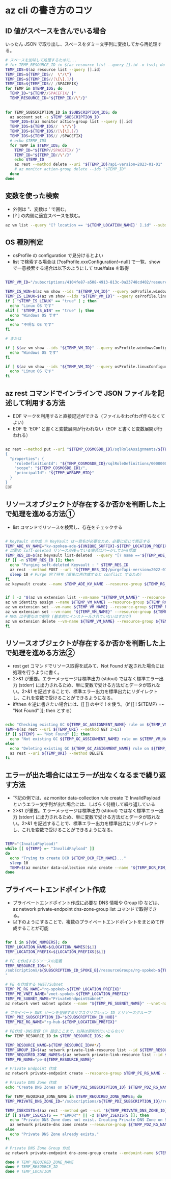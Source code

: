 # az cli の書き方のコツ

## ID 値がスペースを含んでいる場合

いったん JSON で取り出し、スペースをダミー文字列に変換してから再処理する。

```bash
# スペースを加味して処理するために...
# for TEMP_RESOURCE_ID in $(az resource list --query [].id -o tsv); do
TEMP_IDS=$(az resource list --query [].id)
TEMP_IDS=${TEMP_IDS//  \"/\"}
TEMP_IDS=${TEMP_IDS//[\[\],]/}
TEMP_IDS=${TEMP_IDS// /SPACEFIX}
for TEMP in $TEMP_IDS; do
  TEMP_ID="${TEMP//SPACEFIX/ }"
  TEMP_RESOURCE_ID="${TEMP_ID//\"/}"
 
 
for TEMP_SUBSCRIPTION_ID in $SUBSCRIPTION_IDS; do
  az account set -s $TEMP_SUBSCRIPTION_ID
  TEMP_IDS=$(az monitor action-group list --query [].id)
  TEMP_IDS=${TEMP_IDS//  \"/\"}
  TEMP_IDS=${TEMP_IDS//[\[\],]/}
  TEMP_IDS=${TEMP_IDS// /SPACEFIX}
  # echo $TEMP_IDS
  for TEMP in $TEMP_IDS; do
    TEMP_ID="${TEMP//SPACEFIX/ }"
    TEMP_ID="${TEMP_ID//\"/}"
    echo $TEMP_ID
    az rest --method delete --uri "${TEMP_ID}?api-version=2023-01-01"
    # az monitor action-group delete --ids "$TEMP_ID"
  done
done
```

## 変数を使った検索

- 外側は "、変数は ' で囲む。
- [? ] の内側に適宜スペースを挟む。

```bash
az vm list --query "[? location == '${TEMP_LOCATION_NAME}' ].id" --subscription ${SUBSCRIPTION_ID_SPOKE_A}
```

## OS 種別判定

- osProfile の configuration で見分けるとよい
- list で検索する場合は [?osProfile.xxxConfiguration!=null] で一覧、show で一意検索する場合は以下のようにして true/false を取得

```bash

TEMP_VM_ID="/subscriptions/4104fe87-a508-4913-813c-0a23748cd402/resourceGroups/rg-spokea-eus/providers/Microsoft.Compute/virtualMachines/vm-web-eus"

TEMP_IS_WIN=$(az vm show --ids "${TEMP_VM_ID}" --query osProfile.windowsConfiguration!=null -o tsv)
TEMP_IS_LINUX=$(az vm show --ids "${TEMP_VM_ID}" --query osProfile.linuxConfiguration!=null -o tsv)
if [ "$TEMP_IS_LINUX" == "true" ] ; then
  echo "Linux OS です"
elif [ "$TEMP_IS_WIN" == "true" ]; then
  echo "Windows OS です"
else
  echo "不明な OS です"
fi

# または

if [ $(az vm show --ids "${TEMP_VM_ID}" --query osProfile.windowsConfiguration!=null -o tsv) == "true" ]; then
  echo "Windows OS です"
fi

if [ $(az vm show --ids "${TEMP_VM_ID}" --query osProfile.linuxConfiguration!=null -o tsv) == "true" ]; then
  echo "Linux OS です"
fi

```

## az rest コマンドでインラインで JSON ファイルを記述して利用する方法

- EOF マークを利用すると直接記述ができる（ファイルをわざわざ作らなくてよい）
- EOF を 'EOF' と書くと変数展開が行われない（EOF と書くと変数展開が行われる）

```bash

az rest --method put --uri "${TEMP_COSMOSDB_ID}/sqlRoleAssignments/${TEMP_ROLE_ASSIGNMENT_ID}?api-version=2021-11-15-preview" --body @- <<EOF
{
  "properties": {
    "roleDefinitionId": "${TEMP_COSMOSDB_ID}/sqlRoleDefinitions/00000000-0000-0000-0000-000000000001",
    "scope": "${TEMP_COSMOSDB_ID}/",
    "principalId": "${TEMP_WEBAPP_MID}"
  }
}
EOF

```

## リソースオブジェクトが存在するか否かを判断した上で処理を進める方法①

- list コマンドでリソースを検索し、存在をチェックする

```bash

# KeyVault の作成 ※ KeyVault は一意名が必要なため、必要に応じて修正する
TEMP_ADE_KV_NAME="kv-spokea-ade-${UNIQUE_SUFFIX}-${TEMP_LOCATION_PREFIX}"
# 以前の soft-deleted リソースが残っている場合はパージしてから作成
TEMP_RES_ID=$(az keyvault list-deleted  --query "[? name =='${TEMP_ADE_KV_NAME}'].id" -o tsv)
if [[ -n $TEMP_RES_ID ]]; then
  echo "Purging soft-deleted Keyvault : " $TEMP_RES_ID
  az rest --method POST --url "${TEMP_RES_ID}/purge?api-version=2022-07-01"
  sleep 10 # Purge 完了待ち（直後に再作成すると conflict するため）
fi
az keyvault create --name $TEMP_ADE_KV_NAME --resource-group ${TEMP_RG_NAME} --location ${TEMP_LOCATION_NAME} --enabled-for-disk-encryption --bypass AzureServices --default-action Deny

```

```bash

if [ -z "$(az vm extension list --vm-name "${TEMP_VM_NAME}" --resource-group ${TEMP_RG_NAME} --query "[?name=='DependencyAgentWindows']" -o tsv)" ]; then
az vm identity assign --name ${TEMP_VM_NAME} --resource-group ${TEMP_RG_NAME}
az vm extension set --vm-name ${TEMP_VM_NAME} --resource-group ${TEMP_RG_NAME} --name "AzureMonitorWindowsAgent" --publisher "Microsoft.Azure.Monitor" --enable-auto-upgrade true
az vm extension set --vm-name "${TEMP_VM_NAME}" --resource-group ${TEMP_RG_NAME} --name "DependencyAgentWindows"  --publisher "Microsoft.Azure.Monitoring.DependencyAgent" --settings "{\"enableAMA\": \"true\"}"
# MMA は不要なので削除 (基本的にインストールされていないはずだが)
az vm extension delete --vm-name ${TEMP_VM_NAME} --resource-group ${TEMP_RG_NAME} --name MicrosoftMonitoringAgent
fi

```

## リソースオブジェクトが存在するか否かを判断した上で処理を進める方法②

- rest get コマンドでリソース取得を試みて、Not Found が返された場合には処理を行うように書く。
- 2>&1 が重要。エラーメッセージは標準出力 (stdout) ではなく標準エラー出力 (stderr) に出力されるため、単に変数で受ける方法だとデータが取れない。2>&1 を記述することで、標準エラー出力を標準出力にリダイレクトし、これを変数で受けることができるようになる。
- if/then を逆に書きたい場合には、[[ ]] の中で ! を使う。（if [[ ! ${TEMP} =~ "Not Found" ]]; then とする）

```bash

echo "Checking existing GC ${TEMP_GC_ASSIGNMENT_NAME} rule on ${TEMP_VM_NAME}"
TEMP=$(az rest --uri ${TEMP_URI} --method GET 2>&1)
if [[ ${TEMP} =~ "Not Found" ]]; then
  echo "Not existing GC ${TEMP_GC_ASSIGNMENT_NAME} rule on ${TEMP_VM_NAME}"
else
  echo "Deleting existing GC ${TEMP_GC_ASSIGNMENT_NAME} rule on ${TEMP_VM_NAME}"
  az rest --uri ${TEMP_URI} --method DELETE
fi

```

## エラーが出た場合にはエラーが出なくなるまで繰り返す方法

- 下記の例では、az monitor data-collection rule create で InvalidPayload というエラー文字列が出た場合には、しばらく待機して繰り返している
- 2>&1 が重要。エラーメッセージは標準出力 (stdout) ではなく標準エラー出力 (stderr) に出力されるため、単に変数で受ける方法だとデータが取れない。2>&1 を記述することで、標準エラー出力を標準出力にリダイレクトし、これを変数で受けることができるようになる。

```bash

TEMP="(InvalidPayload)"
while [[ ${TEMP} =~ "InvalidPayload" ]]
do
  echo "Trying to create DCR ${TEMP_DCR_FIM_NAME}..."
  sleep 10
  TEMP=$(az monitor data-collection rule create --name "${TEMP_DCR_FIM_NAME}" --resource-group "${TEMP_RG_NAME}" --location "${TEMP_LOCATION_NAME}" --rule-file dcr.json 2>&1)
done

```

## プライベートエンドポイント作成

- プライベートエンドポイント作成に必要な DNS 情報や Group ID などは、az network private-endpoint dns-zone-group list コマンドで取得できる。
- 以下のようにすることで、複数のプライベートエンドポイントをまとめて作成することが可能

``` bash

for i in ${VDC_NUMBERS}; do
TEMP_LOCATION_NAME=${LOCATION_NAMES[$i]}
TEMP_LOCATION_PREFIX=${LOCATION_PREFIXS[$i]}

# PE を作成するリソースの定義
TEMP_RESOURCE_IDS="\
/subscriptions/${SUBSCRIPTION_ID_SPOKE_B}/resourceGroups/rg-spokeb-${TEMP_LOCATION_PREFIX}/providers/Microsoft.Sql/servers/sql-spokeb-${UNIQUE_SUFFIX}-${TEMP_LOCATION_PREFIX}
"

# PE を作成する VNET/Subnet
TEMP_PE_RG_NAME="rg-spokeb-${TEMP_LOCATION_PREFIX}"
TEMP_PE_VNET_NAME="vnet-spokeb-${TEMP_LOCATION_PREFIX}"
TEMP_PE_SUBNET_NAME="PrivateEndpointSubnet"
az network vnet subnet update --name "${TEMP_PE_SUBNET_NAME}" --vnet-name $TEMP_PE_VNET_NAME --resource-group $TEMP_PE_RG_NAME --disable-private-endpoint-network-policies

# プライベート DNS ゾーンを登録するサブスクリプション ID とリソースグループ
TEMP_PDZ_SUBSCRIPTION_ID="${SUBSCRIPTION_ID_HUB}"
TEMP_PDZ_RG_NAME="rg-hub-${TEMP_LOCATION_PREFIX}"

# PE作成・DNS登録（※ 設定ここまで、以降は原則的にいじらない）
for TEMP_RESOURCE_ID in $TEMP_RESOURCE_IDS; do

TEMP_RESOURCE_NAME=${TEMP_RESOURCE_ID##*/}
TEMP_GROUP_ID=$(az network private-link-resource list --id ${TEMP_RESOURCE_ID} --query "[0].properties.groupId" -o tsv)
TEMP_REQUIRED_ZONE_NAMES=$(az network private-link-resource list --id ${TEMP_RESOURCE_ID} --query "[0].properties.requiredZoneNames" -o tsv)
TEMP_PE_NAME="pe-${TEMP_RESOURCE_NAME}"

# Private Endpoint 作成
az network private-endpoint create --resource-group $TEMP_PE_RG_NAME --vnet-name $TEMP_PE_VNET_NAME --subnet "${TEMP_PE_SUBNET_NAME}" --name $TEMP_PE_NAME --private-connection-resource-id $TEMP_RESOURCE_ID --group-ids "${TEMP_GROUP_ID}"  --connection-name "${TEMP_RESOURCE_NAME}_${TEMP_PE_VNET_NAME}"

# Private DNS Zone 作成
echo "Create DNS Zones on ${TEMP_PDZ_SUBSCRIPTION_ID} ${TEMP_PDZ_RG_NAME} : ${TEMP_REQUIRED_ZONE_NAMES}"

for TEMP_REQUIRED_ZONE_NAME in $TEMP_REQUIRED_ZONE_NAMES; do
TEMP_PRIVATE_DNS_ZONE_ID="/subscriptions/${TEMP_PDZ_SUBSCRIPTION_ID}/resourceGroups/${TEMP_PDZ_RG_NAME}/providers/Microsoft.Network/privateDnsZones/${TEMP_REQUIRED_ZONE_NAME}"

TEMP_ISEXISTS=$(az rest --method get --uri "${TEMP_PRIVATE_DNS_ZONE_ID}?api-version=2020-06-01" --query id -o tsv)
if [[ $TEMP_ISEXISTS == *"ERROR"* || -z $TEMP_ISEXISTS ]]; then
  echo "Private DNS Zone does not exist. Creating Private DNS Zone on Subscription ${TEMP_PDZ_SUBSCRIPTION_ID}."
  az network private-dns zone create --resource-group ${TEMP_PDZ_RG_NAME} --name ${TEMP_REQUIRED_ZONE_NAME} --subscription "${TEMP_PDZ_SUBSCRIPTION_ID}"
else
  echo "Private DNS Zone already exists."
fi

# Private DNS Zone Group 作成
az network private-endpoint dns-zone-group create --endpoint-name ${TEMP_PE_NAME} --name "pdzg-${TEMP_PE_NAME}" --private-dns-zone $TEMP_PRIVATE_DNS_ZONE_ID --resource-group ${TEMP_PE_RG_NAME} --zone-name "${TEMP_REQUIRED_ZONE_NAME}"

done # TEMP_REQUIRED_ZONE_NAME
done # TEMP_RESOURCE_ID
done # TEMP_LOCATION

```
